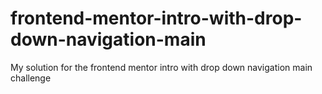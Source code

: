 # frontend-mentor-intro-with-drop-down-navigation-main
My solution for the frontend mentor intro with drop down navigation main challenge
